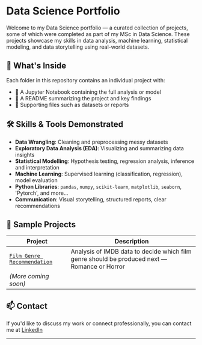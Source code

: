 # Data Science Portfolio

Welcome to my Data Science portfolio — a curated collection of projects, some of which were completed as part of my MSc in Data Science. These projects showcase my skills in data analysis, machine learning, statistical modeling, and data storytelling using real-world datasets.

## 📂 What's Inside

Each folder in this repository contains an individual project with:
- 📓 A Jupyter Notebook containing the full analysis or model
- 📄 A README summarizing the project and key findings
- 📁 Supporting files such as datasets or reports

## 🛠️ Skills & Tools Demonstrated
- **Data Wrangling**: Cleaning and preprocessing messy datasets
- **Exploratory Data Analysis (EDA)**: Visualizing and summarizing data insights
- **Statistical Modelling**: Hypothesis testing, regression analysis, inference and interpretation
- **Machine Learning**: Supervised learning (classification, regression), model evaluation
- **Python Libraries**: `pandas`, `numpy`, `scikit-learn`, `matplotlib`, `seaborn`, 'Pytorch', and more...
- **Communication**: Visual storytelling, structured reports, clear recommendations

## 🧪 Sample Projects
| Project | Description |
|--------|-------------|
| [`Film Genre Recommendation`](./film-production-recommendation) | Analysis of IMDB data to decide which film genre should be produced next — Romance or Horror |
| *(More coming soon)* |  |

## 📫 Contact
If you'd like to discuss my work or connect professionally, you can contact me at [LinkedIn](https://www.linkedin.com/in/bella-honess-roe/)

---
